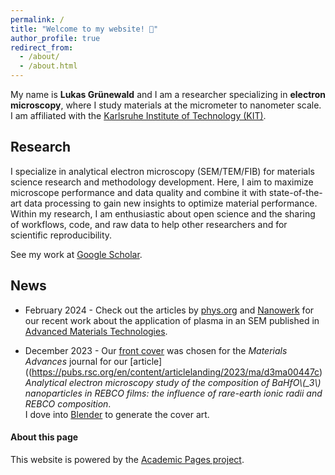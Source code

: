 ```yaml
---
permalink: /
title: "Welcome to my website! 👋"
author_profile: true
redirect_from: 
  - /about/
  - /about.html
---
```


My name is **Lukas Grünewald** and I am a researcher specializing in **electron microscopy**, where I study materials at the micrometer to nanometer scale. I am affiliated with the [Karlsruhe Institute of Technology (KIT)](https://www.kit.edu/english/index.php).

## Research

I specialize in analytical electron microscopy (SEM/TEM/FIB) for materials science research and methodology development. Here, I aim to maximize microscope performance and data quality and combine it with state-of-the-art data processing to gain new insights to optimize material performance.  
Within my research, I am enthusiastic about open science and the sharing of workflows, code, and raw data to help other researchers and for scientific reproducibility. 

See my work at [Google Scholar](https://scholar.google.de/citations?user=MTCt99kAAAAJ).

## News

* February 2024 - Check out the articles by [phys.org](https://phys.org/news/2024-02-real-microscopic-imaging-plasma-treatment.html) and [Nanowerk](https://www.nanowerk.com/nanotechnology-news3/newsid=64748.php) for our recent work about the application of plasma in an SEM published in [Advanced Materials Technologies](https://onlinelibrary.wiley.com/doi/10.1002/admt.202301632).

* December 2023 - Our [front cover](https://pubs.rsc.org/en/content/articlepdf/2023/ma/d3ma90102e) was chosen for the *Materials Advances* journal for our [article]((https://pubs.rsc.org/en/content/articlelanding/2023/ma/d3ma00447c) *Analytical electron microscopy study of the composition of BaHfO\\(_3\\) nanoparticles in REBCO films: the influence of rare-earth ionic radii and REBCO composition*.  
  I dove into [Blender](https://www.blender.org/) to generate the cover art.

#### About this page

This website is powered by the [Academic Pages project](https://github.com/academicpages/academicpages.github.io).
